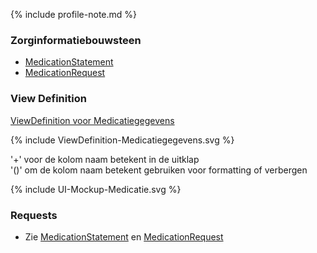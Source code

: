 {% include profile-note.md %}

### Zorginformatiebouwsteen

* [MedicationStatement](StructureDefinition-MedicationStatement.html#zorginformatiebouwsteen) 
* [MedicationRequest](StructureDefinition-MedicationRequest.html#zorginformatiebouwsteen)

### View Definition

[ViewDefinition voor Medicatiegegevens](ViewDefinition-Medicatiegegevens.json)

<div>
{% include ViewDefinition-Medicatiegegevens.svg %}
</div>

'+' voor de kolom naam betekent in de uitklap<br/>
'()' om de kolom naam betekent gebruiken voor formatting of verbergen

<div>
{% include UI-Mockup-Medicatie.svg %}
</div>

### Requests

* Zie [MedicationStatement](StructureDefinition-MedicationStatement.html#request) en [MedicationRequest](StructureDefinition-MedicationRequest.html#request)
